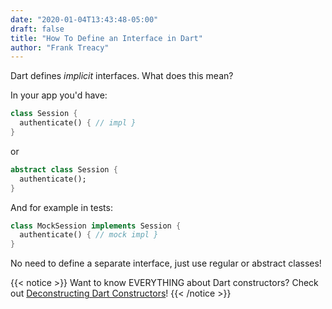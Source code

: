 ```yaml
---
date: "2020-01-04T13:43:48-05:00"
draft: false
title: "How To Define an Interface in Dart"
author: "Frank Treacy"
---
```


Dart defines _implicit_ interfaces. What does this mean?

In your app you'd have:

```dart
class Session {
  authenticate() { // impl }
}
```

or

```dart
abstract class Session {
  authenticate();
}
```

And for example in tests:

```dart
class MockSession implements Session {
  authenticate() { // mock impl }
}
```

No need to define a separate interface, just use regular or abstract classes!

{{< notice >}}
Want to know EVERYTHING about Dart constructors? Check out [Deconstructing Dart Constructors](/articles/deconstructing-dart-constructors)!
{{< /notice >}}
